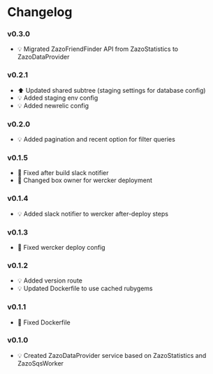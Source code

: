 # Changelog

### v0.3.0
- :bulb: Migrated ZazoFriendFinder API from ZazoStatistics to ZazoDataProvider

### v0.2.1
- :arrow_up: Updated shared subtree (staging settings for database config)
- :bulb: Added staging env config
- :bulb: Added newrelic config

### v0.2.0
- :bulb: Added pagination and recent option for filter queries

### v0.1.5
- :hammer: Fixed after build slack notifier
- :hammer: Changed box owner for wercker deployment

### v0.1.4
- :bulb: Added slack notifier to wercker after-deploy steps

### v0.1.3
- :hammer: Fixed wercker deploy config

### v0.1.2
- :bulb: Added version route
- :bulb: Updated Dockerfile to use cached rubygems

### v0.1.1
- :hammer: Fixed Dockerfile

### v0.1.0
- :bulb: Created ZazoDataProvider service based on ZazoStatistics and ZazoSqsWorker
